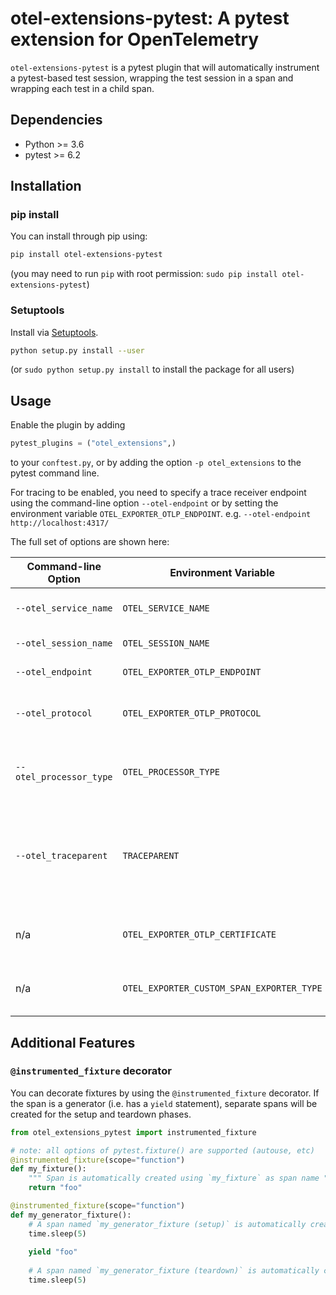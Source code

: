 # otel-extensions-pytest: A pytest extension for OpenTelemetry

`otel-extensions-pytest` is a pytest plugin that will automatically instrument a pytest-based test session, 
wrapping the test session in a span and wrapping each test in a child span.

## Dependencies

* Python >= 3.6
* pytest >= 6.2

## Installation
### pip install

You can install through pip using:

```sh
pip install otel-extensions-pytest
```
(you may need to run `pip` with root permission: `sudo pip install otel-extensions-pytest`)


### Setuptools

Install via [Setuptools](http://pypi.python.org/pypi/setuptools).

```sh
python setup.py install --user
```
(or `sudo python setup.py install` to install the package for all users)



## Usage

Enable the plugin by adding
```python
pytest_plugins = ("otel_extensions",)
```
to your `conftest.py`, or by adding the option `-p otel_extensions` to the pytest command line. 

For tracing to be enabled, you need to specify a trace receiver endpoint using the command-line option
`--otel-endpoint` or by setting the environment variable `OTEL_EXPORTER_OTLP_ENDPOINT`.
e.g. `--otel-endpoint http://localhost:4317/`


The full set of options are shown here:

| Command-line Option     | Environment Variable                                                      | Description                                                                                                                                                                      |
|-------------------------|---------------------------------------------------------------------------|----------------------------------------------------------------------------------------------------------------------------------------------------------------------------------|
| `--otel_service_name`   | `OTEL_SERVICE_NAME` | Name of resource/service for traces                                                                                                                                              |
| `--otel_session_name`   | `OTEL_SESSION_NAME` | Name of parent session span                                                                                                                                                      |
| `--otel_endpoint`       | `OTEL_EXPORTER_OTLP_ENDPOINT` | OTLP Receiver Endpoint                                                                                                                                                           |
| `--otel_protocol`       | `OTEL_EXPORTER_OTLP_PROTOCOL` | protocol for OTLP receiver (supported: `gprc` , `http/protobuf` , `custom`)                                                                                                      |
| `--otel_processor_type` | `OTEL_PROCESSOR_TYPE` | Span Processor type (batch:  use `BatchSpanProcessor`,    simple: use `SimpleSpanProcessor`                                                                                      |
| `--otel_traceparent`    | `TRACEPARENT` | Parent span id.  Will be injected into current context (useful when running automated tests using the [OpenTelemetry Jenkins](https://plugins.jenkins.io/opentelemetry/) plugin) |
| n/a                     | `OTEL_EXPORTER_OTLP_CERTIFICATE` | path to CA bundle for verifying TLS cert of receiver endpoint                                                                                                                    |
| n/a                     | `OTEL_EXPORTER_CUSTOM_SPAN_EXPORTER_TYPE` | Custom span exporter class (needed if protocol set to `custom`)                                                                                                                  |

## Additional Features

### `@instrumented_fixture` decorator

You can decorate fixtures by using the `@instrumented_fixture` decorator.  If the span is a generator (i.e. has a `yield` statement), separate spans will be created for the setup and teardown phases.


```python
from otel_extensions_pytest import instrumented_fixture

# note: all options of pytest.fixture() are supported (autouse, etc)
@instrumented_fixture(scope="function")
def my_fixture():
    """ Span is automatically created using `my_fixture` as span name """
    return "foo"

@instrumented_fixture(scope="function")
def my_generator_fixture():
    # A span named `my_generator_fixture (setup)` is automatically created for this section
    time.sleep(5)
    
    yield "foo"
    
    # A span named `my_generator_fixture (teardown)` is automatically created for this section
    time.sleep(5)
    
```
